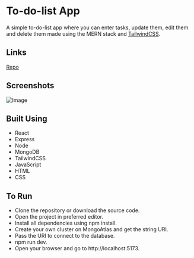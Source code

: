 # To-do-list App
A simple to-do-list app where you can enter tasks, update them, edit them and delete them made using the MERN stack and [TailwindCSS](https://tailwindcss.com/).

## Links
[Repo](https://github.com/Ishan-Nobu/to-do-list)

## Screenshots
![Image](https://github.com/user-attachments/assets/71870154-7e78-4270-93e5-6a71ee3b9f2a)

## Built Using
- React
- Express
- Node
- MongoDB
- TailwindCSS
- JavaScript
- HTML
- CSS

## To Run
- Clone the repository or download the source code.
- Open the project in preferred editor.
- Install all dependencies using npm install.
- Create your own cluster on MongoAtlas and get the string URI.
- Pass the URI to connect to the database.
- npm run dev.
- Open your browser and go to http://localhost:5173.
